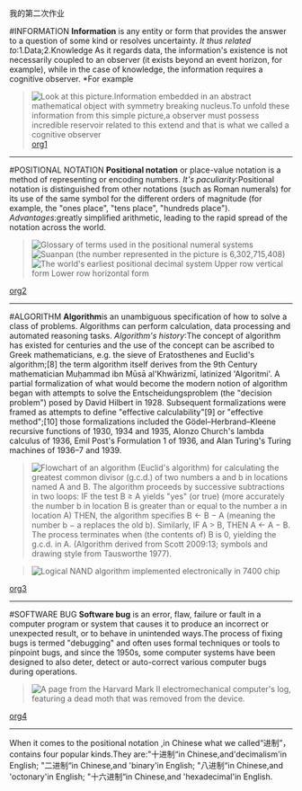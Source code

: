 我的第二次作业
  
#INFORMATION
**Information** is any entity or form that provides the answer to a question of some kind or resolves uncertainty.
_It thus related to_:1.Data;2.Knowledge
As it regards data, the information's existence is not necessarily coupled to an observer (it exists beyond an event horizon, for example), while in the case of knowledge, the information requires a cognitive observer.
*For example
>![Look at this picture.Information embedded in an abstract mathematical object with symmetry breaking nucleus.To unfold these information from this simple picture,a observer must possess incredible reservoir related to this extend and that is what we called a cognitive observer](https://upload.cc/i1/2018/09/28/LUDdlR.jpg)
[org1](https://en.wikipedia.org/wiki/Information)

---

#POSITIONAL NOTATION
**Positional notation** or place-value notation is a method of representing or encoding numbers. 
_It's paculiarity_:Positional notation is distinguished from other notations (such as Roman numerals) for its use of the same symbol for the different orders of magnitude (for example, the "ones place", "tens place", "hundreds place"). 
_Advantages_:greatly simplified arithmetic, leading to the rapid spread of the notation across the world.
>![Glossary of terms used in the positional numeral systems](https://upload.cc/i1/2018/09/29/ZYKMFC.png)
>![Suanpan (the number represented in the picture is 6,302,715,408)](https://upload.cc/i1/2018/09/29/gVfJTI.png)
>![The world's earliest positional decimal system Upper row vertical form Lower row horizontal form](https://upload.cc/i1/2018/09/29/kWoMQa.png)


[org2](https://en.wikipedia.org/wiki/Positional_notation)

---

#ALGORITHM
**Algorithm**is an unambiguous specification of how to solve a class of problems. Algorithms can perform calculation, data processing and automated reasoning tasks.
_Algorithm's history_:The concept of algorithm has existed for centuries and the use of the concept can be ascribed to Greek mathematicians, e.g. the sieve of Eratosthenes and Euclid's algorithm;[8] the term algorithm itself derives from the 9th Century mathematician Muḥammad ibn Mūsā al'Khwārizmī, latinized 'Algoritmi'. A partial formalization of what would become the modern notion of algorithm began with attempts to solve the Entscheidungsproblem (the "decision problem") posed by David Hilbert in 1928. Subsequent formalizations were framed as attempts to define "effective calculability"[9] or "effective method";[10] those formalizations included the Gödel–Herbrand–Kleene recursive functions of 1930, 1934 and 1935, Alonzo Church's lambda calculus of 1936, Emil Post's Formulation 1 of 1936, and Alan Turing's Turing machines of 1936–7 and 1939.
>![Flowchart of an algorithm (Euclid's algorithm) for calculating the greatest common divisor (g.c.d.) of two numbers a and b in locations named A and B. The algorithm proceeds by successive subtractions in two loops: IF the test B ≥ A yields "yes" (or true) (more accurately the number b in location B is greater than or equal to the number a in location A) THEN, the algorithm specifies B ← B − A (meaning the number b − a replaces the old b). Similarly, IF A > B, THEN A ← A − B. The process terminates when (the contents of) B is 0, yielding the g.c.d. in A. (Algorithm derived from Scott 2009:13; symbols and drawing style from Tausworthe 1977).](https://upload.cc/i1/2018/09/29/hi5uDg.png)


>![Logical NAND algorithm implemented electronically in 7400 chip](https://upload.cc/i1/2018/09/29/2t30yP.png)


[org3](https://en.wikipedia.org/wiki/Algorithm)

---

#SOFTWARE BUG
**Software bug** is an error, flaw, failure or fault in a computer program or system that causes it to produce an incorrect or unexpected result, or to behave in unintended ways.The process of fixing bugs is termed "debugging" and often uses formal techniques or tools to pinpoint bugs, and since the 1950s, some computer systems have been designed to also deter, detect or auto-correct various computer bugs during operations.
>![A page from the [Harvard Mark II](https://en.wikipedia.org/wiki/Harvard_Mark_II) electromechanical computer's log, featuring a dead moth that was removed from the device.](https://upload.cc/i1/2018/09/29/WkrMxg.jpg)


[org4](https://en.wikipedia.org/wiki/Software_bug)

---

When it comes to the positional notation ,in Chinese what we called“进制”，contains four popular kinds.They are:"十进制“in Chinese,and'decimalism'in English;
                            "二进制“in Chinese,and 'binary'in English;
                            "八进制“in Chinese,and 'octonary'in English;
                            "十六进制“in Chinese,and 'hexadecimal'in English.